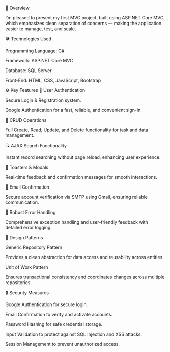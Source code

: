 📖 Overview

I’m pleased to present my first MVC project, built using ASP.NET Core MVC, which emphasizes clean separation of concerns — making the application easier to manage, test, and scale.



🛠️ Technologies Used

Programming Language: C#

Framework: ASP.NET Core MVC

Database: SQL Server

Front-End: HTML, CSS, JavaScript, Bootstrap

⚙️ Key Features
👤 User Authentication

Secure Login & Registration system.

Google Authentication for a fast, reliable, and convenient sign-in.

🧱 CRUD Operations

Full Create, Read, Update, and Delete functionality for task and data management.

🔍 AJAX Search Functionality

Instant record searching without page reload, enhancing user experience.

🔔 Toasters & Modals

Real-time feedback and confirmation messages for smooth interactions.

📧 Email Confirmation

Secure account verification via SMTP using Gmail, ensuring reliable communication.

🧩 Robust Error Handling

Comprehensive exception handling and user-friendly feedback with detailed error logging.

🔄 Design Patterns

Generic Repository Pattern

Provides a clean abstraction for data access and reusability across entities.

Unit of Work Pattern

Ensures transactional consistency and coordinates changes across multiple repositories.

🔒 Security Measures

Google Authentication for secure login.

Email Confirmation to verify and activate accounts.

Password Hashing for safe credential storage.

Input Validation to protect against SQL Injection and XSS attacks.

Session Management to prevent unauthorized access.
